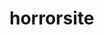 # horrorsite
<!--Just now getting around to more intermediate CSS styling with my Udemy bootcamp so I'm wondering about restructuring everything with <div> & <span> elements. -->
